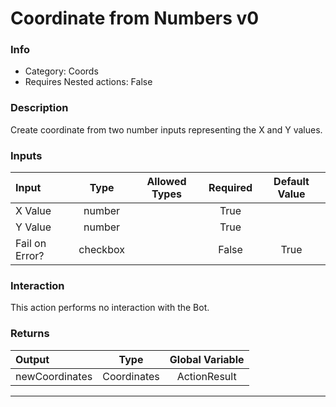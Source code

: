 # Coordinate from Numbers v0

### Info

- Category: Coords
- Requires Nested actions: False


### Description
Create coordinate from two number inputs representing the X and Y values.


### Inputs

| Input | Type | Allowed Types | Required |  Default Value |
| :--- | :---: | :---: | :---: | :---: |
| X Value | number |  | True |  |
| Y Value | number |  | True |  |
| Fail on Error? | checkbox |  | False | True |


### Interaction
This action performs no interaction with the Bot.

### Returns

| Output | Type | Global Variable |
| :--- | :---: | :---: |
| newCoordinates | Coordinates | ActionResult |

---